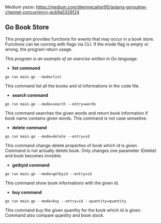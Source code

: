 Medium yazısı: https://medium.com/@emrecalisir95/golang-goroutine-channel-concurrency-acb9a5326f24

## Go Book Store

This program provides functions for events that may occur in a book store.
Functions can be running with flags via CLI.
If the mode flag is empty or wrong, the program return usage.

*This program is an example of an exercise written in Go language.*

 - **list command**
```
go run main.go --mode=list
```
This command list all the books and id informations in the code file.

 - **search command**
```
go run main.go --mode=search --entry=words
```
This command searches the given words and return book information if book name contains given words. This command is not case sensetive.

 - **delete command**
```
go run main.go --mode=delete --entry=id
```
This command change delete properties of book which id is given. Command is not actually delete book. Only changes one parameter (Delete) and book becomes invisible.

 - **getbyid command**
```
go run main.go --mode=getbyid --entry=id
```
This command show book informations with the given id.

 - **buy command**
```
go run main.go --mode=buy --entry=id --quantity=quantity
```
This command buy the given quantity for the book which id is given. Command also compare quantity and book stock.
